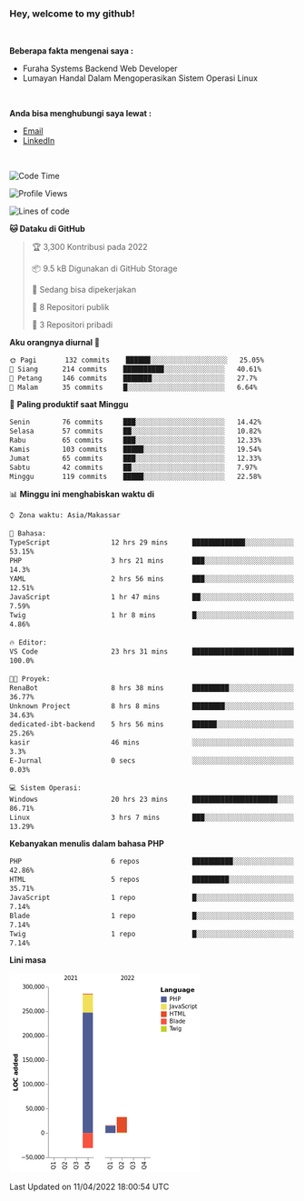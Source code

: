 <h3>Hey, welcome to my github!</h3>

<br>

<p><strong>Beberapa fakta mengenai saya :</strong></p>

<ul>
  <li>Furaha Systems Backend Web Developer</li>
  <li>Lumayan Handal Dalam Mengoperasikan Sistem Operasi Linux</li>
</ul>

<br>

<p><strong>Anda bisa menghubungi saya lewat :</strong></p>

<ul>
  <li><a href="mailto:renaldiapriyanto419@gmail.com">Email</a></li>
  <li><a href="https://www.linkedin.com/in/renaldi-kadang-314314206/">LinkedIn</a></li>
</ul>

<br>

<!--START_SECTION:waka-->
![Code Time](http://img.shields.io/badge/Code%20Time-75%20hrs%2026%20mins-blue)

![Profile Views](http://img.shields.io/badge/Profil%20dilihat-2-blue)

![Lines of code](https://img.shields.io/badge/Sejak%20Hello%20World%20aku%20telah%20menulis-304%20Thousand%20baris%20kode-blue)

**🐱 Dataku di GitHub** 

> 🏆 3,300 Kontribusi pada 2022
 > 
> 📦 9.5 kB Digunakan di GitHub Storage 
 > 
> 💼 Sedang bisa dipekerjakan
 > 
> 📜 8 Repositori publik 
 > 
> 🔑 3 Repositori pribadi  
 > 
**Aku orangnya diurnal 🐤** 

```text
🌞 Pagi       132 commits    ██████░░░░░░░░░░░░░░░░░░░   25.05% 
🌆 Siang      214 commits    ██████████░░░░░░░░░░░░░░░   40.61% 
🌃 Petang     146 commits    ███████░░░░░░░░░░░░░░░░░░   27.7% 
🌙 Malam      35 commits     █░░░░░░░░░░░░░░░░░░░░░░░░   6.64%

```
📅 **Paling produktif saat Minggu** 

```text
Senin        76 commits     ███░░░░░░░░░░░░░░░░░░░░░░   14.42% 
Selasa       57 commits     ██░░░░░░░░░░░░░░░░░░░░░░░   10.82% 
Rabu         65 commits     ███░░░░░░░░░░░░░░░░░░░░░░   12.33% 
Kamis        103 commits    █████░░░░░░░░░░░░░░░░░░░░   19.54% 
Jumat        65 commits     ███░░░░░░░░░░░░░░░░░░░░░░   12.33% 
Sabtu        42 commits     ██░░░░░░░░░░░░░░░░░░░░░░░   7.97% 
Minggu       119 commits    █████░░░░░░░░░░░░░░░░░░░░   22.58%

```


📊 **Minggu ini menghabiskan waktu di** 

```text
⌚︎ Zona waktu: Asia/Makassar

💬 Bahasa: 
TypeScript               12 hrs 29 mins      █████████████░░░░░░░░░░░░   53.15% 
PHP                      3 hrs 21 mins       ███░░░░░░░░░░░░░░░░░░░░░░   14.3% 
YAML                     2 hrs 56 mins       ███░░░░░░░░░░░░░░░░░░░░░░   12.51% 
JavaScript               1 hr 47 mins        ██░░░░░░░░░░░░░░░░░░░░░░░   7.59% 
Twig                     1 hr 8 mins         █░░░░░░░░░░░░░░░░░░░░░░░░   4.86%

🔥 Editor: 
VS Code                  23 hrs 31 mins      █████████████████████████   100.0%

🐱‍💻 Proyek: 
RenaBot                  8 hrs 38 mins       █████████░░░░░░░░░░░░░░░░   36.77% 
Unknown Project          8 hrs 8 mins        ████████░░░░░░░░░░░░░░░░░   34.63% 
dedicated-ibt-backend    5 hrs 56 mins       ██████░░░░░░░░░░░░░░░░░░░   25.26% 
kasir                    46 mins             ░░░░░░░░░░░░░░░░░░░░░░░░░   3.3% 
E-Jurnal                 0 secs              ░░░░░░░░░░░░░░░░░░░░░░░░░   0.03%

💻 Sistem Operasi: 
Windows                  20 hrs 23 mins      █████████████████████░░░░   86.71% 
Linux                    3 hrs 7 mins        ███░░░░░░░░░░░░░░░░░░░░░░   13.29%

```

**Kebanyakan menulis dalam bahasa PHP** 

```text
PHP                      6 repos             ██████████░░░░░░░░░░░░░░░   42.86% 
HTML                     5 repos             █████████░░░░░░░░░░░░░░░░   35.71% 
JavaScript               1 repo              █░░░░░░░░░░░░░░░░░░░░░░░░   7.14% 
Blade                    1 repo              █░░░░░░░░░░░░░░░░░░░░░░░░   7.14% 
Twig                     1 repo              █░░░░░░░░░░░░░░░░░░░░░░░░   7.14%

```


**Lini masa**

![Chart not found](https://raw.githubusercontent.com/Sylent-Sys/Sylent-Sys/main/charts/bar_graph.png) 


 Last Updated on 11/04/2022 18:00:54 UTC
<!--END_SECTION:waka-->
